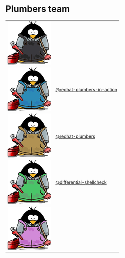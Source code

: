 # Plumbers team

<table>
    <tr>
        <td><img src="members/black-plumber.png" width = 139px height = 139px ></td>
        <td></td>
    </tr>
    <tr>
        <td><img src="members/blue-plumber.png" width = 139px height = 139px></td>
        <td><a href="https://github.com/redhat-plumbers-in-action">@redhat-plumbers-in-action</a></td>
    </tr>
    <tr>
        <td><img src="members/brown-plumber.png" width = 139px height = 139px ></td>
        <td><a href="https://github.com/redhat-plumbers">@redhat-plumbers</a></td>
    </tr>
    <tr>
        <td><img src="members/green-plumber.png" width = 139px height = 139px></td>
        <td><a href="https://github.com/marketplace/actions/differential-shellcheck">@differential-shellcheck</a></td>
    </tr>
    <tr>
        <td><img src="members/pink-plumber.png" width = 139px height = 139px></td>
        <td></td>
    </tr>
</table>
